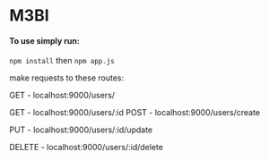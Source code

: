 # M3BI

#### To use simply run:
`npm install`
then
`npm app.js`

make requests to these routes:

GET - localhost:9000/users/

GET - localhost:9000/users/:id
POST - localhost:9000/users/create

PUT - localhost:9000/users/:id/update

DELETE - localhost:9000/users/:id/delete
